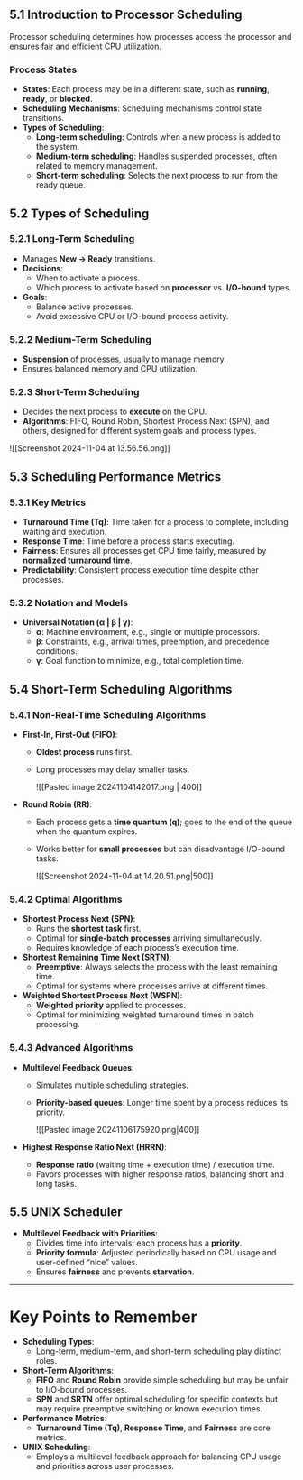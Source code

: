 ## 5.1 Introduction to Processor Scheduling
Processor scheduling determines how processes access the processor and ensures fair and efficient CPU utilization.
### Process States
- **States**: Each process may be in a different state, such as **running**, **ready**, or **blocked**.
- **Scheduling Mechanisms**: Scheduling mechanisms control state transitions.
- **Types of Scheduling**:
  - **Long-term scheduling**: Controls when a new process is added to the system.
  - **Medium-term scheduling**: Handles suspended processes, often related to memory management.
  - **Short-term scheduling**: Selects the next process to run from the ready queue.

## 5.2 Types of Scheduling
### 5.2.1 Long-Term Scheduling
- Manages **New → Ready** transitions.
- **Decisions**:
  - When to activate a process.
  - Which process to activate based on **processor** vs. **I/O-bound** types.
- **Goals**:
  - Balance active processes.
  - Avoid excessive CPU or I/O-bound process activity.

### 5.2.2 Medium-Term Scheduling
- **Suspension** of processes, usually to manage memory.
- Ensures balanced memory and CPU utilization.

### 5.2.3 Short-Term Scheduling
- Decides the next process to **execute** on the CPU.
- **Algorithms**: FIFO, Round Robin, Shortest Process Next (SPN), and others, designed for different system goals and process types.

![[Screenshot 2024-11-04 at 13.56.56.png]]

## 5.3 Scheduling Performance Metrics
### 5.3.1 Key Metrics
- **Turnaround Time (Tq)**: Time taken for a process to complete, including waiting and execution.
- **Response Time**: Time before a process starts executing.
- **Fairness**: Ensures all processes get CPU time fairly, measured by **normalized turnaround time**.
- **Predictability**: Consistent process execution time despite other processes.

### 5.3.2 Notation and Models
- **Universal Notation (α | β | γ)**:
  - **α**: Machine environment, e.g., single or multiple processors.
  - **β**: Constraints, e.g., arrival times, preemption, and precedence conditions.
  - **γ**: Goal function to minimize, e.g., total completion time.

## 5.4 Short-Term Scheduling Algorithms
### 5.4.1 Non-Real-Time Scheduling Algorithms
- **First-In, First-Out (FIFO)**:
  - **Oldest process** runs first.
  - Long processes may delay smaller tasks.

	![[Pasted image 20241104142017.png | 400]]
- **Round Robin (RR)**:
  - Each process gets a **time quantum (q)**; goes to the end of the queue when the quantum expires.
  - Works better for **small processes** but can disadvantage I/O-bound tasks.

	![[Screenshot 2024-11-04 at 14.20.51.png|500]]
### 5.4.2 Optimal Algorithms
- **Shortest Process Next (SPN)**:
  - Runs the **shortest task** first.
  - Optimal for **single-batch processes** arriving simultaneously.
  - Requires knowledge of each process’s execution time.
- **Shortest Remaining Time Next (SRTN)**:
  - **Preemptive**: Always selects the process with the least remaining time.
  - Optimal for systems where processes arrive at different times.
- **Weighted Shortest Process Next (WSPN)**:
  - **Weighted priority** applied to processes.
  - Optimal for minimizing weighted turnaround times in batch processing.

### 5.4.3 Advanced Algorithms
- **Multilevel Feedback Queues**:
  - Simulates multiple scheduling strategies.
  - **Priority-based queues**: Longer time spent by a process reduces its priority.

	![[Pasted image 20241106175920.png|400]]

- **Highest Response Ratio Next (HRRN)**:
  - **Response ratio** (waiting time + execution time) / execution time.
  - Favors processes with higher response ratios, balancing short and long tasks.

## 5.5 UNIX Scheduler
- **Multilevel Feedback with Priorities**:
  - Divides time into intervals; each process has a **priority**.
  - **Priority formula**: Adjusted periodically based on CPU usage and user-defined “nice” values.
  - Ensures **fairness** and prevents **starvation**.

---

# Key Points to Remember

- **Scheduling Types**:
  - Long-term, medium-term, and short-term scheduling play distinct roles.
- **Short-Term Algorithms**:
  - **FIFO** and **Round Robin** provide simple scheduling but may be unfair to I/O-bound processes.
  - **SPN** and **SRTN** offer optimal scheduling for specific contexts but may require preemptive switching or known execution times.
- **Performance Metrics**:
  - **Turnaround Time (Tq)**, **Response Time**, and **Fairness** are core metrics.
- **UNIX Scheduling**:
  - Employs a multilevel feedback approach for balancing CPU usage and priorities across user processes.